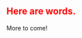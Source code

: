 <article>

# Here are words.

More to come!

</article>

<style>
    /* .markdown-body {
        margin: 0;
    } */
    article {
        /* margin: 6rem auto; */
        padding: 6rem;
    }
    h1 {
        color: red;
    }
    a   {
        color: currentColor;
    }


</style>
